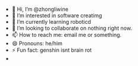 - 👋 Hi, I’m @zhongliwine
- 👀 I’m interested in software creatimg
- 🌱 I’m currently learning roboticd
- 💞️ I’m looking to collaborate on nothing right now.
- 📫 How to reach me: email me or something.
- 😄 Pronouns: he/him
- ⚡ Fun fact: genshin isnt brain rot
- 

<!---
zhongliwine/zhongliwine is a ✨ special ✨ repository because its `README.md` (this file) appears on your GitHub profile.
You can click the Preview link to take a look at your changes.
--->
